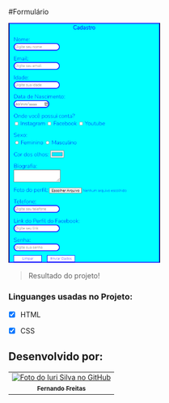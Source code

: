#Formulário

<img src="./assets/formulário.png" width="300px"  alt="exemplo imagem">

> Resultado do projeto!

### Linguanges usadas no Projeto:

- [x] HTML
- [x] CSS





## Desenvolvido por:



<table>
  <tr>
    <td align="center">
      <a href="#">
        <img src="https://avatars.githubusercontent.com/u/101847876?s=400&u=dcfec5a2fe201fc639faa0390595dd4ef6cf634b&v=4" width="150px;" alt="Foto do Iuri Silva no GitHub"/><br>
        <sub>
          <b>Fernando Freitas</b>
        </sub>
      </a>
    </td>
   </tr>
</table>


